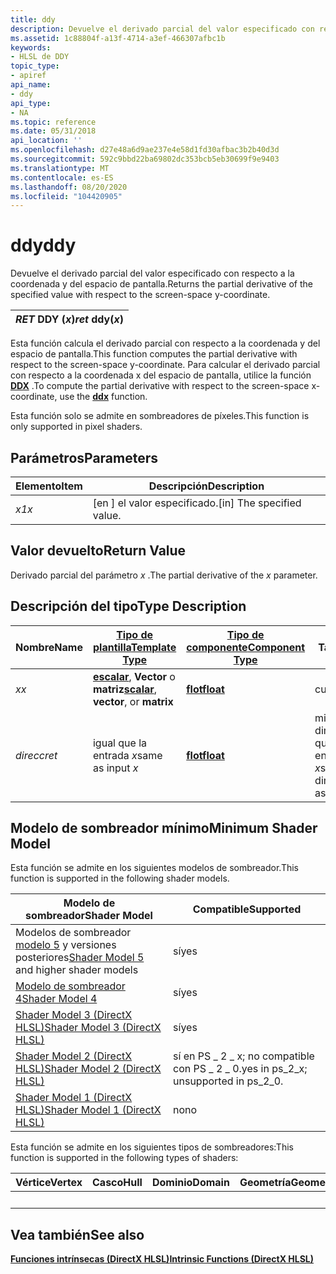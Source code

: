```yaml
---
title: ddy
description: Devuelve el derivado parcial del valor especificado con respecto a la coordenada y del espacio de pantalla.
ms.assetid: 1c88804f-a13f-4714-a3ef-466307afbc1b
keywords:
- HLSL de DDY
topic_type:
- apiref
api_name:
- ddy
api_type:
- NA
ms.topic: reference
ms.date: 05/31/2018
api_location: ''
ms.openlocfilehash: d27e48a6d9ae237e4e58d1fd30afbac3b2b40d3d
ms.sourcegitcommit: 592c9bbd22ba69802dc353bcb5eb30699f9e9403
ms.translationtype: MT
ms.contentlocale: es-ES
ms.lasthandoff: 08/20/2020
ms.locfileid: "104420905"
---
```

# <a name="ddy"></a><span data-ttu-id="9d3f7-104">ddy</span><span class="sxs-lookup"><span data-stu-id="9d3f7-104">ddy</span></span>

<span data-ttu-id="9d3f7-105">Devuelve el derivado parcial del valor especificado con respecto a la coordenada y del espacio de pantalla.</span><span class="sxs-lookup"><span data-stu-id="9d3f7-105">Returns the partial derivative of the specified value with respect to the screen-space y-coordinate.</span></span>



| <span data-ttu-id="9d3f7-106">*RET* DDY (*x*)</span><span class="sxs-lookup"><span data-stu-id="9d3f7-106">*ret* ddy(*x*)</span></span> |
|----------------|



 

<span data-ttu-id="9d3f7-107">Esta función calcula el derivado parcial con respecto a la coordenada y del espacio de pantalla.</span><span class="sxs-lookup"><span data-stu-id="9d3f7-107">This function computes the partial derivative with respect to the screen-space y-coordinate.</span></span> <span data-ttu-id="9d3f7-108">Para calcular el derivado parcial con respecto a la coordenada x del espacio de pantalla, utilice la función [**DDX**](dx-graphics-hlsl-ddx.md) .</span><span class="sxs-lookup"><span data-stu-id="9d3f7-108">To compute the partial derivative with respect to the screen-space x-coordinate, use the [**ddx**](dx-graphics-hlsl-ddx.md) function.</span></span>

<span data-ttu-id="9d3f7-109">Esta función solo se admite en sombreadores de píxeles.</span><span class="sxs-lookup"><span data-stu-id="9d3f7-109">This function is only supported in pixel shaders.</span></span>

## <a name="parameters"></a><span data-ttu-id="9d3f7-110">Parámetros</span><span class="sxs-lookup"><span data-stu-id="9d3f7-110">Parameters</span></span>



| <span data-ttu-id="9d3f7-111">Elemento</span><span class="sxs-lookup"><span data-stu-id="9d3f7-111">Item</span></span>                                                   | <span data-ttu-id="9d3f7-112">Descripción</span><span class="sxs-lookup"><span data-stu-id="9d3f7-112">Description</span></span>                            |
|--------------------------------------------------------|----------------------------------------|
| <span data-ttu-id="9d3f7-113"><span id="x"></span><span id="X"></span>*x1*</span><span class="sxs-lookup"><span data-stu-id="9d3f7-113"><span id="x"></span><span id="X"></span>*x*</span></span><br/> | <span data-ttu-id="9d3f7-114">\[en \] el valor especificado.</span><span class="sxs-lookup"><span data-stu-id="9d3f7-114">\[in\] The specified value.</span></span><br/> |



 

## <a name="return-value"></a><span data-ttu-id="9d3f7-115">Valor devuelto</span><span class="sxs-lookup"><span data-stu-id="9d3f7-115">Return Value</span></span>

<span data-ttu-id="9d3f7-116">Derivado parcial del parámetro *x* .</span><span class="sxs-lookup"><span data-stu-id="9d3f7-116">The partial derivative of the *x* parameter.</span></span>

## <a name="type-description"></a><span data-ttu-id="9d3f7-117">Descripción del tipo</span><span class="sxs-lookup"><span data-stu-id="9d3f7-117">Type Description</span></span>



| <span data-ttu-id="9d3f7-118">Nombre</span><span class="sxs-lookup"><span data-stu-id="9d3f7-118">Name</span></span>  | [<span data-ttu-id="9d3f7-119">**Tipo de plantilla**</span><span class="sxs-lookup"><span data-stu-id="9d3f7-119">**Template Type**</span></span>](dx-graphics-hlsl-intrinsic-functions.md)                                                  | [<span data-ttu-id="9d3f7-120">**Tipo de componente**</span><span class="sxs-lookup"><span data-stu-id="9d3f7-120">**Component Type**</span></span>](dx-graphics-hlsl-intrinsic-functions.md) | <span data-ttu-id="9d3f7-121">Tamaño</span><span class="sxs-lookup"><span data-stu-id="9d3f7-121">Size</span></span>                           |
|-------|----------------------------------------------------------------------------------------------------------------|----------------------------------------------------------------|--------------------------------|
| <span data-ttu-id="9d3f7-122">*x*</span><span class="sxs-lookup"><span data-stu-id="9d3f7-122">*x*</span></span>   | <span data-ttu-id="9d3f7-123">[**escalar**](dx-graphics-hlsl-intrinsic-functions.md), **Vector** o **matriz**</span><span class="sxs-lookup"><span data-stu-id="9d3f7-123">[**scalar**](dx-graphics-hlsl-intrinsic-functions.md), **vector**, or **matrix**</span></span> | [<span data-ttu-id="9d3f7-124">**flot**</span><span class="sxs-lookup"><span data-stu-id="9d3f7-124">**float**</span></span>](/windows/desktop/WinProg/windows-data-types)                        | <span data-ttu-id="9d3f7-125">cualquiera</span><span class="sxs-lookup"><span data-stu-id="9d3f7-125">any</span></span>                            |
| <span data-ttu-id="9d3f7-126">*direcc*</span><span class="sxs-lookup"><span data-stu-id="9d3f7-126">*ret*</span></span> | <span data-ttu-id="9d3f7-127">igual que la entrada *x*</span><span class="sxs-lookup"><span data-stu-id="9d3f7-127">same as input *x*</span></span>                                                                                              | [<span data-ttu-id="9d3f7-128">**flot**</span><span class="sxs-lookup"><span data-stu-id="9d3f7-128">**float**</span></span>](/windows/desktop/WinProg/windows-data-types)                        | <span data-ttu-id="9d3f7-129">mismas dimensiones que la entrada *x*</span><span class="sxs-lookup"><span data-stu-id="9d3f7-129">same dimension(s) as input *x*</span></span> |



 

## <a name="minimum-shader-model"></a><span data-ttu-id="9d3f7-130">Modelo de sombreador mínimo</span><span class="sxs-lookup"><span data-stu-id="9d3f7-130">Minimum Shader Model</span></span>

<span data-ttu-id="9d3f7-131">Esta función se admite en los siguientes modelos de sombreador.</span><span class="sxs-lookup"><span data-stu-id="9d3f7-131">This function is supported in the following shader models.</span></span>



| <span data-ttu-id="9d3f7-132">Modelo de sombreador</span><span class="sxs-lookup"><span data-stu-id="9d3f7-132">Shader Model</span></span>                                                                | <span data-ttu-id="9d3f7-133">Compatible</span><span class="sxs-lookup"><span data-stu-id="9d3f7-133">Supported</span></span>                                 |
|-----------------------------------------------------------------------------|-------------------------------------------|
| <span data-ttu-id="9d3f7-134">Modelos de sombreador [modelo 5](d3d11-graphics-reference-sm5.md) y versiones posteriores</span><span class="sxs-lookup"><span data-stu-id="9d3f7-134">[Shader Model 5](d3d11-graphics-reference-sm5.md) and higher shader models</span></span> | <span data-ttu-id="9d3f7-135">sí</span><span class="sxs-lookup"><span data-stu-id="9d3f7-135">yes</span></span>                                       |
| [<span data-ttu-id="9d3f7-136">Modelo de sombreador 4</span><span class="sxs-lookup"><span data-stu-id="9d3f7-136">Shader Model 4</span></span>](dx-graphics-hlsl-sm4.md)                                  | <span data-ttu-id="9d3f7-137">sí</span><span class="sxs-lookup"><span data-stu-id="9d3f7-137">yes</span></span>                                       |
| [<span data-ttu-id="9d3f7-138">Shader Model 3 (DirectX HLSL)</span><span class="sxs-lookup"><span data-stu-id="9d3f7-138">Shader Model 3 (DirectX HLSL)</span></span>](dx-graphics-hlsl-sm3.md)                   | <span data-ttu-id="9d3f7-139">sí</span><span class="sxs-lookup"><span data-stu-id="9d3f7-139">yes</span></span>                                       |
| [<span data-ttu-id="9d3f7-140">Shader Model 2 (DirectX HLSL)</span><span class="sxs-lookup"><span data-stu-id="9d3f7-140">Shader Model 2 (DirectX HLSL)</span></span>](dx-graphics-hlsl-sm2.md)                   | <span data-ttu-id="9d3f7-141">sí en PS \_ 2 \_ x; no compatible con PS \_ 2 \_ 0.</span><span class="sxs-lookup"><span data-stu-id="9d3f7-141">yes in ps\_2\_x; unsupported in ps\_2\_0.</span></span> |
| [<span data-ttu-id="9d3f7-142">Shader Model 1 (DirectX HLSL)</span><span class="sxs-lookup"><span data-stu-id="9d3f7-142">Shader Model 1 (DirectX HLSL)</span></span>](dx-graphics-hlsl-sm1.md)                   | <span data-ttu-id="9d3f7-143">no</span><span class="sxs-lookup"><span data-stu-id="9d3f7-143">no</span></span>                                        |



 

<span data-ttu-id="9d3f7-144">Esta función se admite en los siguientes tipos de sombreadores:</span><span class="sxs-lookup"><span data-stu-id="9d3f7-144">This function is supported in the following types of shaders:</span></span>



| <span data-ttu-id="9d3f7-145">Vértice</span><span class="sxs-lookup"><span data-stu-id="9d3f7-145">Vertex</span></span> | <span data-ttu-id="9d3f7-146">Casco</span><span class="sxs-lookup"><span data-stu-id="9d3f7-146">Hull</span></span> | <span data-ttu-id="9d3f7-147">Dominio</span><span class="sxs-lookup"><span data-stu-id="9d3f7-147">Domain</span></span> | <span data-ttu-id="9d3f7-148">Geometría</span><span class="sxs-lookup"><span data-stu-id="9d3f7-148">Geometry</span></span> | <span data-ttu-id="9d3f7-149">Píxel</span><span class="sxs-lookup"><span data-stu-id="9d3f7-149">Pixel</span></span> | <span data-ttu-id="9d3f7-150">Compute</span><span class="sxs-lookup"><span data-stu-id="9d3f7-150">Compute</span></span> |
|--------|------|--------|----------|-------|---------|
|        |      |        |          | <span data-ttu-id="9d3f7-151">x</span><span class="sxs-lookup"><span data-stu-id="9d3f7-151">x</span></span>     |         |



 

## <a name="see-also"></a><span data-ttu-id="9d3f7-152">Vea también</span><span class="sxs-lookup"><span data-stu-id="9d3f7-152">See also</span></span>

<dl> <dt>

[<span data-ttu-id="9d3f7-153">**Funciones intrínsecas (DirectX HLSL)**</span><span class="sxs-lookup"><span data-stu-id="9d3f7-153">**Intrinsic Functions (DirectX HLSL)**</span></span>](dx-graphics-hlsl-intrinsic-functions.md)
</dt> </dl>

 

